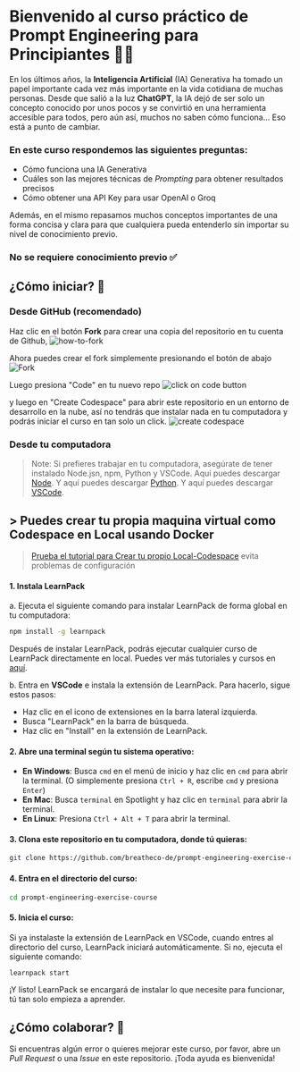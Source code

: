# Bienvenido al curso práctico de Prompt Engineering para Principiantes 🤖🧾
En los últimos años, la **Inteligencia Artificial** (IA) Generativa ha tomado un papel importante cada vez más importante en la vida cotidiana de muchas personas. Desde que salió a la luz **ChatGPT**, la IA dejó de ser solo un concepto conocido por unos pocos y se convirtió en una herramienta accesible para todos, pero aún así, muchos no saben cómo funciona... Eso está a punto de cambiar.

### En este curso respondemos las siguientes preguntas:
- Cómo funciona una IA Generativa
- Cuáles son las mejores técnicas de *Prompting* para obtener resultados precisos
- Cómo obtener una API Key para usar OpenAI o Groq

Además, en el mismo repasamos muchos conceptos importantes de una forma concisa y clara para que cualquiera pueda entenderlo sin importar su nivel de conocimiento previo.

### No se requiere conocimiento previo ✅

## ¿Cómo iniciar?  🚀
### **Desde GitHub** (recomendado)
Haz clic en el botón **Fork** para crear una copia del repositorio en tu cuenta de Github, 
![how-to-fork](https://github.com/breatheco-de/prompt-engineering-exercise-course/blob/6c198c561bb5c286e6b69cc8dd247c4b5ab99e7f/.learn/assets/how-to-fork.png)


Ahora puedes crear el fork simplemente presionando el botón de abajo
![Fork](https://github.com/breatheco-de/prompt-engineering-exercise-course/blob/caabf336257f8b5d0c932315ff0b45cc9a516960/.learn/assets/fork-modal.png)

Luego presiona  "Code" en tu nuevo repo
![click on code button](https://github.com/breatheco-de/prompt-engineering-exercise-course/blob/caabf336257f8b5d0c932315ff0b45cc9a516960/.learn/assets/code-button.png)

 y luego en "Create Codespace" para abrir este repositorio en un entorno de desarrollo en la nube, así no tendrás que instalar nada en tu computadora y podrás iniciar el curso en tan solo un click.
![create codespace](https://github.com/breatheco-de/prompt-engineering-exercise-course/blob/caabf336257f8b5d0c932315ff0b45cc9a516960/.learn/assets/create-codespace.png)



### **Desde tu computadora**
> Note: Si prefieres trabajar en tu computadora, asegúrate de tener instalado Node.jsn, npm, Python y VSCode. Aquí puedes descargar [Node](https://nodejs.org/). Y aquí puedes descargar [Python](https://www.python.org/). Y aquí puedes descargar [VSCode](https://code.visualstudio.com/).

## > Puedes crear tu propia maquina virtual como Codespace en Local usando Docker


>[Prueba el tutorial para Crear tu propio Local-Codespace](howTo-Local-Codespace/README_LocalCodespace.es.md) evita problemas de configuración

#### 1. Instala LearnPack
a. Ejecuta el siguiente comando para instalar LearnPack de forma global en tu computadora:
```bash
npm install -g learnpack
```
Después de instalar LearnPack, podrás ejecutar cualquier curso de LearnPack directamente en local. Puedes ver más tutoriales y cursos en [aquí](https://4geeks.com/interactive-exercises).

b. Entra en **VSCode** e instala la extensión de LearnPack. Para hacerlo, sigue estos pasos:
- Haz clic en el icono de extensiones en la barra lateral izquierda.
- Busca "LearnPack" en la barra de búsqueda.
- Haz clic en "Install" en la extensión de LearnPack.


#### 2. Abre una terminal según tu sistema operativo:
- **En Windows**: Busca `cmd` en el menú de inicio y haz clic en `cmd` para abrir la terminal. (O simplemente presiona `Ctrl + R`, escribe `cmd` y presiona `Enter`)
- **En Mac**: Busca `terminal` en Spotlight y haz clic en `terminal` para abrir la terminal.
- **En Linux**: Presiona `Ctrl + Alt + T` para abrir la terminal.

#### 3. Clona este repositorio en tu computadora, donde tú quieras:
```bash
git clone https://github.com/breatheco-de/prompt-engineering-exercise-course.git
```

#### 4. Entra en el directorio del curso:
```bash
cd prompt-engineering-exercise-course 
```

#### 5. Inicia el curso:
Si ya instalaste la extensión de LearnPack en VSCode, cuando entres al directorio del curso, LearnPack iniciará automáticamente. Si no, ejecuta el siguiente comando:

```bash
learnpack start
```
¡Y listo! LearnPack se encargará de instalar lo que necesite para funcionar, tú tan solo empieza a aprender.


## ¿Cómo colaborar? 🤝
Si encuentras algún error o quieres mejorar este curso, por favor, abre un *Pull Request* o una *Issue* en este repositorio. ¡Toda ayuda es bienvenida!

